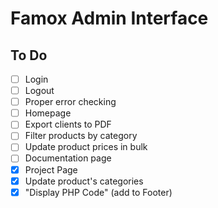 # Famox Admin Interface

## To Do

- [ ] Login
- [ ] Logout
- [ ] Proper error checking
- [ ] Homepage
- [ ] Export clients to PDF
- [ ] Filter products by category
- [ ] Update product prices in bulk
- [ ] Documentation page
- [x] Project Page
- [x] Update product's categories
- [x] "Display PHP Code" (add to Footer)

